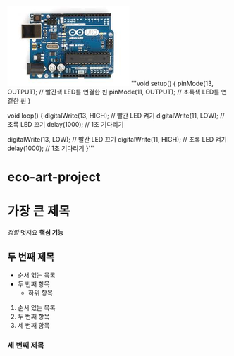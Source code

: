 ![아두이노 사진](arduino.jpeg)
'''void setup() {
  pinMode(13, OUTPUT);   // 빨간색 LED를 연결한 핀
  pinMode(11, OUTPUT);   // 초록색 LED를 연결한 핀
}

void loop() {
  digitalWrite(13, HIGH);  // 빨간 LED 켜기
  digitalWrite(11, LOW);   // 초록 LED 끄기
  delay(1000);            // 1초 기다리기

  digitalWrite(13, LOW);   // 빨간 LED 끄기
  digitalWrite(11, HIGH);  // 초록 LED 켜기
  delay(1000);            // 1초 기다리기
}'''
# eco-art-project
# 가장 큰 제목
*정말* 멋져요
**핵심 기능**
## 두 번째 제목
- 순서 없는 목록
- 두 번째 항목
  - 하위 항목
1. 순서 있는 목록
2. 두 번째 항목
3. 세 번째 항목
### 세 번째 제목
